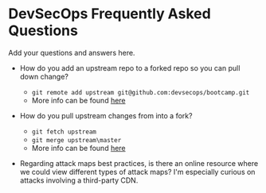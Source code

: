 # DevSecOps Frequently Asked Questions

Add your questions and answers here.

* How do you add an upstream repo to a forked repo so you can pull down change?
    * `git remote add upstream git@github.com:devsecops/bootcamp.git`
    * More info can be found [here](https://help.github.com/articles/configuring-a-remote-for-a-fork/)

* How do you pull upstream changes from into a fork?
    * `git fetch upstream`
    * `git merge upstream\master`
    * More info can be found [here](https://help.github.com/articles/syncing-a-fork/)

* Regarding attack maps best practices, is there an online resource where we could view different types of attack maps?  I'm especially curious on attacks involving a third-party CDN.
